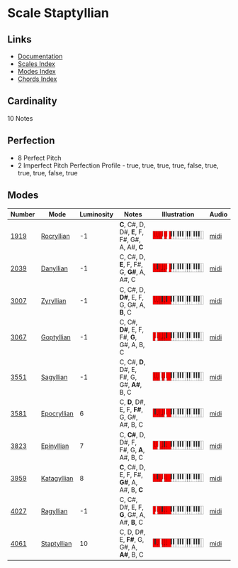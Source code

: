 # Scale Staptyllian

## Links

- [Documentation](README.md)
- [Scales Index](Scales.md)
- [Modes Index](Modes.md)
- [Chords Index](Chords.md)

## Cardinality

10 Notes

## Perfection

- 8 Perfect Pitch
- 2 Imperfect Pitch
Perfection Profile - true, true, true, true, false, true, true, true, false, true

## Modes

| Number | Mode | Luminosity | Notes | Illustration | Audio |
|--------|------|------------|-------|--------------|-------|
| [1919](https://ianring.com/musictheory/scales/1919) | [Rocryllian](ModeRocryllian.md) | -1 | **C**, C#, D, D#, **E**, F, F#, G#, A, A#, **C** | ![CNaturalRocryllian](ModeCNaturalRocryllian.png) | [midi](https://github.com/edipermadi/music/blob/main/docs/ModeCNaturalRocryllian.mid?raw=true) | 
| [2039](https://ianring.com/musictheory/scales/2039) | [Danyllian](ModeDanyllian.md) | -1 | C, C#, D, **E**, F, F#, G, **G#**, A, A#, C | ![CNaturalDanyllian](ModeCNaturalDanyllian.png) | [midi](https://github.com/edipermadi/music/blob/main/docs/ModeCNaturalDanyllian.mid?raw=true) | 
| [3007](https://ianring.com/musictheory/scales/3007) | [Zyryllian](ModeZyryllian.md) | -1 | C, C#, D, **D#**, E, F, G, G#, A, **B**, C | ![CNaturalZyryllian](ModeCNaturalZyryllian.png) | [midi](https://github.com/edipermadi/music/blob/main/docs/ModeCNaturalZyryllian.mid?raw=true) | 
| [3067](https://ianring.com/musictheory/scales/3067) | [Goptyllian](ModeGoptyllian.md) | -1 | C, C#, **D#**, E, F, F#, **G**, G#, A, B, C | ![CNaturalGoptyllian](ModeCNaturalGoptyllian.png) | [midi](https://github.com/edipermadi/music/blob/main/docs/ModeCNaturalGoptyllian.mid?raw=true) | 
| [3551](https://ianring.com/musictheory/scales/3551) | [Sagyllian](ModeSagyllian.md) | -1 | C, C#, **D**, D#, E, F#, G, G#, **A#**, B, C | ![CNaturalSagyllian](ModeCNaturalSagyllian.png) | [midi](https://github.com/edipermadi/music/blob/main/docs/ModeCNaturalSagyllian.mid?raw=true) | 
| [3581](https://ianring.com/musictheory/scales/3581) | [Epocryllian](ModeEpocryllian.md) | 6 | C, **D**, D#, E, F, **F#**, G, G#, A#, B, C | ![CNaturalEpocryllian](ModeCNaturalEpocryllian.png) | [midi](https://github.com/edipermadi/music/blob/main/docs/ModeCNaturalEpocryllian.mid?raw=true) | 
| [3823](https://ianring.com/musictheory/scales/3823) | [Epinyllian](ModeEpinyllian.md) | 7 | C, **C#**, D, D#, F, F#, G, **A**, A#, B, C | ![CNaturalEpinyllian](ModeCNaturalEpinyllian.png) | [midi](https://github.com/edipermadi/music/blob/main/docs/ModeCNaturalEpinyllian.mid?raw=true) | 
| [3959](https://ianring.com/musictheory/scales/3959) | [Katagyllian](ModeKatagyllian.md) | 8 | **C**, C#, D, E, F, F#, **G#**, A, A#, B, **C** | ![CNaturalKatagyllian](ModeCNaturalKatagyllian.png) | [midi](https://github.com/edipermadi/music/blob/main/docs/ModeCNaturalKatagyllian.mid?raw=true) | 
| [4027](https://ianring.com/musictheory/scales/4027) | [Ragyllian](ModeRagyllian.md) | -1 | C, C#, D#, E, F, **G**, G#, A, A#, **B**, C | ![CNaturalRagyllian](ModeCNaturalRagyllian.png) | [midi](https://github.com/edipermadi/music/blob/main/docs/ModeCNaturalRagyllian.mid?raw=true) | 
| [4061](https://ianring.com/musictheory/scales/4061) | [Staptyllian](ModeStaptyllian.md) | 10 | C, D, D#, E, **F#**, G, G#, A, **A#**, B, C | ![CNaturalStaptyllian](ModeCNaturalStaptyllian.png) | [midi](https://github.com/edipermadi/music/blob/main/docs/ModeCNaturalStaptyllian.mid?raw=true) | 
